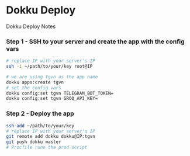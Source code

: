 # Dokku Deploy

Dokku Deploy Notes

### Step 1 - SSH to your server and create the app with the config vars

```sh
# replace IP with your server's IP
ssh -i ~/path/to/your/key root@IP
```

```sh
# we are using tgvn as the app name
dokku apps:create tgvn
# set the config vars
dokku config:set tgvn TELEGRAM_BOT_TOKEN=
dokku config:set tgvn GROQ_API_KEY=
```

### Step 2 - Deploy the app

```sh
ssh-add ~/path/to/your/key
# replace IP with your server's IP
git remote add dokku dokku@IP:tgvn
git push dokku master
# Procfile runs the prod script
```
